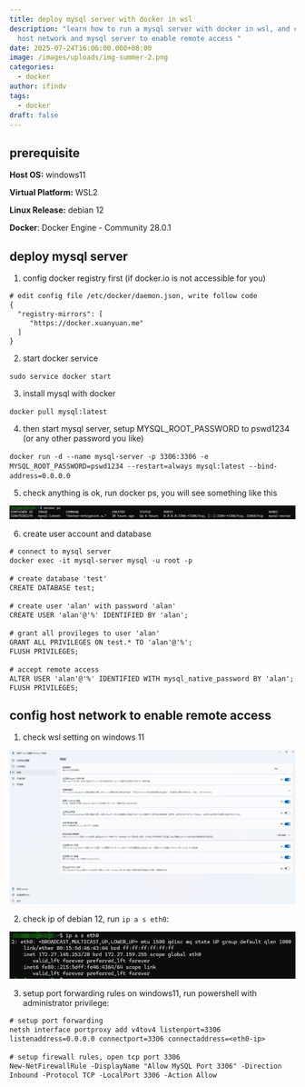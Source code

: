 ```yaml
---
title: deploy mysql server with docker in wsl
description: "learn how to run a mysql server with docker in wsl, and config
  host network and mysql server to enable remote access "
date: 2025-07-24T16:06:00.000+08:00
image: /images/uploads/img-summer-2.png
categories:
  - docker
author: ifindv
tags:
  - docker
draft: false
---
```

## prerequisite

**Host OS:** windows11

**Virtual Platform:** WSL2

**Linux Release:** debian 12

**Docker**:  Docker Engine - Community 28.0.1

## deploy mysql server

1. config docker registry first (if docker.io is not accessible for you)

```
# edit config file /etc/docker/daemon.json, write follow code
{
  "registry-mirrors": [
     "https://docker.xuanyuan.me"
  ]
}
```

2. start docker service

`sudo service docker start`

3. install mysql with docker

`docker pull mysql:latest`

4. then start mysql server, setup MYSQL_ROOT_PASSWORD to pswd1234 (or any other password you like)

`docker run -d --name mysql-server -p 3306:3306 -e MYSQL_ROOT_PASSWORD=pswd1234 --restart=always mysql:latest --bind-address=0.0.0.0`

5. check anything is ok, run docker ps, you will see something like this

![docker-ps](docker-ps.png)

6. create user account and database

```
# connect to mysql server
docker exec -it mysql-server mysql -u root -p

# create database 'test'
CREATE DATABASE test;

# create user 'alan' with password 'alan'
CREATE USER 'alan'@'%' IDENTIFIED BY 'alan';

# grant all provileges to user 'alan'
GRANT ALL PRIVILEGES ON test.* TO 'alan'@'%';
FLUSH PRIVILEGES;

# accept remote access
ALTER USER 'alan'@'%' IDENTIFIED WITH mysql_native_password BY 'alan';
FLUSH PRIVILEGES;
```

## config host network to enable remote access

1. check wsl setting on windows 11

![wsl-network-settings](wsl-network-settings.png)

2. check ip of debian 12, run `ip a s eth0`:

![](debian12-eth0-ip.png)

3. setup port forwarding rules on windows11, run powershell with administrator privilege:

```
# setup port forwarding
netsh interface portproxy add v4tov4 listenport=3306 listenaddress=0.0.0.0 connectport=3306 connectaddress=<eth0-ip>

# setup firewall rules, open tcp port 3306
New-NetFirewallRule -DisplayName "Allow MySQL Port 3306" -Direction Inbound -Protocol TCP -LocalPort 3306 -Action Allow
```
